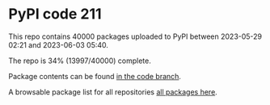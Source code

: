 # PyPI code 211

This repo contains 40000 packages uploaded to PyPI between 
2023-05-29 02:21 and 2023-06-03 05:40.

The repo is 34% (13997/40000) complete.

Package contents can be found [in the code branch](https://github.com/pypi-data/pypi-mirror-211/tree/code/packages).

A browsable package list for all repositories [all packages here](https://pypi-data.github.io/website/repositories/pypi-mirror-211).


